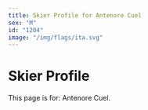 ```yaml
---
title: Skier Profile for Antenore Cuel
sex: "M"
id: "1204"
image: "/img/flags/ita.svg" 
---
```


# Skier Profile

This page is for: Antenore Cuel.
    